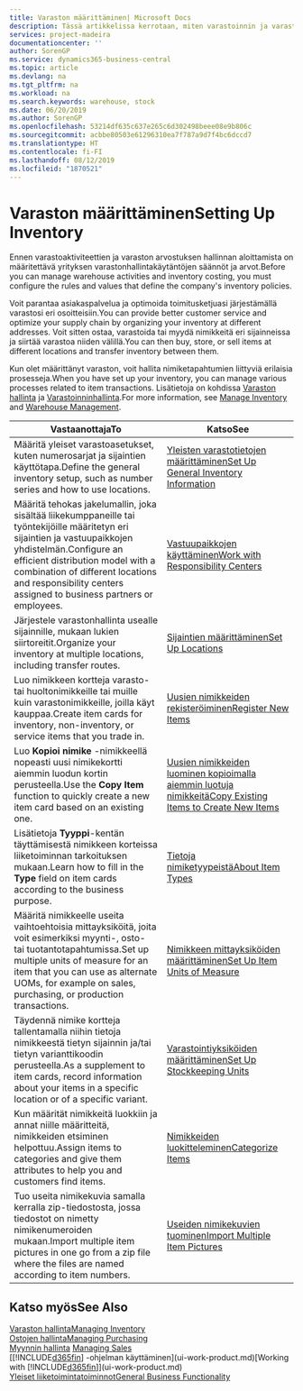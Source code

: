 ```yaml
---
title: Varaston määrittäminen| Microsoft Docs
description: Tässä artikkelissa kerrotaan, miten varastoinnin ja varaston prosessit määritetään. Kyse voi olla esimerkiksi siirtoreiteistä ja sijainneista, kuten fyysisistä varastoista.
services: project-madeira
documentationcenter: ''
author: SorenGP
ms.service: dynamics365-business-central
ms.topic: article
ms.devlang: na
ms.tgt_pltfrm: na
ms.workload: na
ms.search.keywords: warehouse, stock
ms.date: 06/20/2019
ms.author: SorenGP
ms.openlocfilehash: 53214df635c637e265c6d302498beee08e9b806c
ms.sourcegitcommit: acbbe80503e61296310ea7f787a9d7f4bc6dccd7
ms.translationtype: HT
ms.contentlocale: fi-FI
ms.lasthandoff: 08/12/2019
ms.locfileid: "1870521"
---
```

# <a name="setting-up-inventory"></a><span data-ttu-id="8ab67-103">Varaston määrittäminen</span><span class="sxs-lookup"><span data-stu-id="8ab67-103">Setting Up Inventory</span></span>
<span data-ttu-id="8ab67-104">Ennen varastoaktiviteettien ja varaston arvostuksen hallinnan aloittamista on määritettävä yrityksen varastonhallintakäytäntöjen säännöt ja arvot.</span><span class="sxs-lookup"><span data-stu-id="8ab67-104">Before you can manage warehouse activities and inventory costing, you must configure the rules and values that define the company's inventory policies.</span></span>

<span data-ttu-id="8ab67-105">Voit parantaa asiakaspalvelua ja optimoida toimitusketjuasi järjestämällä varastosi eri osoitteisiin.</span><span class="sxs-lookup"><span data-stu-id="8ab67-105">You can provide better customer service and optimize your supply chain by organizing your inventory at different addresses.</span></span> <span data-ttu-id="8ab67-106">Voit sitten ostaa, varastoida tai myydä nimikkeitä eri sijainneissa ja siirtää varastoa niiden välillä.</span><span class="sxs-lookup"><span data-stu-id="8ab67-106">You can then buy, store, or sell items at different locations and transfer inventory between them.</span></span>

<span data-ttu-id="8ab67-107">Kun olet määrittänyt varaston, voit hallita nimiketapahtumien liittyviä erilaisia prosesseja.</span><span class="sxs-lookup"><span data-stu-id="8ab67-107">When you have set up your inventory, you can manage various processes related to item transactions.</span></span> <span data-ttu-id="8ab67-108">Lisätietoja on kohdissa [Varaston hallinta](inventory-manage-inventory.md) ja [Varastoinninhallinta](warehouse-manage-warehouse.md).</span><span class="sxs-lookup"><span data-stu-id="8ab67-108">For more information, see [Manage Inventory](inventory-manage-inventory.md) and [Warehouse Management](warehouse-manage-warehouse.md).</span></span>

| <span data-ttu-id="8ab67-109">Vastaanottaja</span><span class="sxs-lookup"><span data-stu-id="8ab67-109">To</span></span> | <span data-ttu-id="8ab67-110">Katso</span><span class="sxs-lookup"><span data-stu-id="8ab67-110">See</span></span> |
| --- | --- |
| <span data-ttu-id="8ab67-111">Määritä yleiset varastoasetukset, kuten numerosarjat ja sijaintien käyttötapa.</span><span class="sxs-lookup"><span data-stu-id="8ab67-111">Define the general inventory setup, such as number series and how to use locations.</span></span> |[<span data-ttu-id="8ab67-112">Yleisten varastotietojen määrittäminen</span><span class="sxs-lookup"><span data-stu-id="8ab67-112">Set Up General Inventory Information</span></span>](inventory-how-setup-general.md) |
|<span data-ttu-id="8ab67-113">Määritä tehokas jakelumallin, joka sisältää liikekumppaneille tai työntekijöille määritetyn eri sijaintien ja vastuupaikkojen yhdistelmän.</span><span class="sxs-lookup"><span data-stu-id="8ab67-113">Configure an efficient distribution model with a combination of different locations and responsibility centers assigned to business partners or employees.</span></span>|[<span data-ttu-id="8ab67-114">Vastuupaikkojen käyttäminen</span><span class="sxs-lookup"><span data-stu-id="8ab67-114">Work with Responsibility Centers</span></span>](inventory-responsibility-centers.md)|
| <span data-ttu-id="8ab67-115">Järjestele varastonhallinta usealle sijainnille, mukaan lukien siirtoreitit.</span><span class="sxs-lookup"><span data-stu-id="8ab67-115">Organize your inventory at multiple locations, including transfer routes.</span></span> |[<span data-ttu-id="8ab67-116">Sijaintien määrittäminen</span><span class="sxs-lookup"><span data-stu-id="8ab67-116">Set Up Locations</span></span>](inventory-how-register-new-items.md) |
| <span data-ttu-id="8ab67-117">Luo nimikkeen kortteja varasto- tai huoltonimikkeille tai muille kuin varastonimikkeille, joilla käyt kauppaa.</span><span class="sxs-lookup"><span data-stu-id="8ab67-117">Create item cards for inventory, non-inventory, or service items that you trade in.</span></span> |[<span data-ttu-id="8ab67-118">Uusien nimikkeiden rekisteröiminen</span><span class="sxs-lookup"><span data-stu-id="8ab67-118">Register New Items</span></span>](inventory-how-register-new-items.md) |
|<span data-ttu-id="8ab67-119">Luo **Kopioi nimike** -nimikkeellä nopeasti uusi nimikekortti aiemmin luodun kortin perusteella.</span><span class="sxs-lookup"><span data-stu-id="8ab67-119">Use the **Copy Item** function to quickly create a new item card based on an existing one.</span></span>|[<span data-ttu-id="8ab67-120">Uusien nimikkeiden luominen kopioimalla aiemmin luotuja nimikkeitä</span><span class="sxs-lookup"><span data-stu-id="8ab67-120">Copy Existing Items to Create New Items</span></span>](inventory-how-copy-items.md)|
|<span data-ttu-id="8ab67-121">Lisätietoja **Tyyppi**-kentän täyttämisestä nimikkeen korteissa liiketoiminnan tarkoituksen mukaan.</span><span class="sxs-lookup"><span data-stu-id="8ab67-121">Learn how to fill in the **Type** field on item cards according to the business purpose.</span></span>|[<span data-ttu-id="8ab67-122">Tietoja nimiketyypeistä</span><span class="sxs-lookup"><span data-stu-id="8ab67-122">About Item Types</span></span>](inventory-about-item-types.md)|
|<span data-ttu-id="8ab67-123">Määritä nimikkeelle useita vaihtoehtoisia mittayksiköitä, joita voit esimerkiksi myynti-, osto- tai tuotantotapahtumissa.</span><span class="sxs-lookup"><span data-stu-id="8ab67-123">Set up multiple units of measure for an item that you can use as alternate UOMs, for example on sales, purchasing, or production transactions.</span></span>|[<span data-ttu-id="8ab67-124">Nimikkeen mittayksiköiden määrittäminen</span><span class="sxs-lookup"><span data-stu-id="8ab67-124">Set Up Item Units of Measure</span></span>](inventory-how-setup-units-of-measure.md)|
|<span data-ttu-id="8ab67-125">Täydennä nimike kortteja tallentamalla niihin tietoja nimikkeestä tietyn sijainnin ja/tai tietyn varianttikoodin perusteella.</span><span class="sxs-lookup"><span data-stu-id="8ab67-125">As a supplement to item cards, record information about your items in a specific location or of a specific variant.</span></span>|[<span data-ttu-id="8ab67-126">Varastointiyksiköiden määrittäminen</span><span class="sxs-lookup"><span data-stu-id="8ab67-126">Set Up Stockkeeping Units</span></span>](inventory-how-to-set-up-stockkeeping-units.md)|
| <span data-ttu-id="8ab67-127">Kun määrität nimikkeitä luokkiin ja annat niille määritteitä, nimikkeiden etsiminen helpottuu.</span><span class="sxs-lookup"><span data-stu-id="8ab67-127">Assign items to categories and give them attributes to help you and customers find items.</span></span> |[<span data-ttu-id="8ab67-128">Nimikkeiden luokitteleminen</span><span class="sxs-lookup"><span data-stu-id="8ab67-128">Categorize Items</span></span>](inventory-how-categorize-items.md) |
|<span data-ttu-id="8ab67-129">Tuo useita nimikekuvia samalla kerralla zip-tiedostosta, jossa tiedostot on nimetty nimikenumeroiden mukaan.</span><span class="sxs-lookup"><span data-stu-id="8ab67-129">Import multiple item pictures in one go from a zip file where the files are named according to item numbers.</span></span>|[<span data-ttu-id="8ab67-130">Useiden nimikekuvien tuominen</span><span class="sxs-lookup"><span data-stu-id="8ab67-130">Import Multiple Item Pictures</span></span>](inventory-how-import-item-pictures.md)|

## <a name="see-also"></a><span data-ttu-id="8ab67-131">Katso myös</span><span class="sxs-lookup"><span data-stu-id="8ab67-131">See Also</span></span>
[<span data-ttu-id="8ab67-132">Varaston hallinta</span><span class="sxs-lookup"><span data-stu-id="8ab67-132">Managing Inventory</span></span>](inventory-manage-inventory.md)  
[<span data-ttu-id="8ab67-133">Ostojen hallinta</span><span class="sxs-lookup"><span data-stu-id="8ab67-133">Managing Purchasing</span></span>](purchasing-manage-purchasing.md)  
<span data-ttu-id="8ab67-134">[Myynnin hallinta](sales-manage-sales.md)  </span><span class="sxs-lookup"><span data-stu-id="8ab67-134">[Managing Sales](sales-manage-sales.md)  </span></span>  
<span data-ttu-id="8ab67-135">[[!INCLUDE[d365fin](includes/d365fin_md.md)] -ohjelman käyttäminen](ui-work-product.md)</span><span class="sxs-lookup"><span data-stu-id="8ab67-135">[Working with [!INCLUDE[d365fin](includes/d365fin_md.md)]](ui-work-product.md)</span></span>  
[<span data-ttu-id="8ab67-136">Yleiset liiketoimintatoiminnot</span><span class="sxs-lookup"><span data-stu-id="8ab67-136">General Business Functionality</span></span>](ui-across-business-areas.md)

